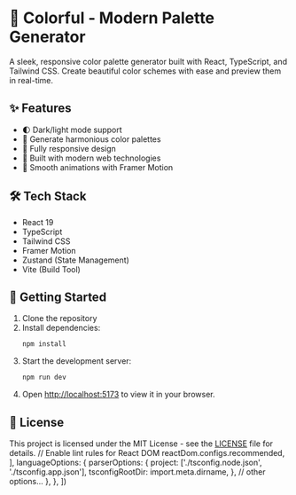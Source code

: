 # 🎨 Colorful - Modern Palette Generator

A sleek, responsive color palette generator built with React, TypeScript, and Tailwind CSS. Create beautiful color schemes with ease and preview them in real-time.

## ✨ Features

- 🌓 Dark/light mode support
- 🎨 Generate harmonious color palettes
- 📱 Fully responsive design
- 🚀 Built with modern web technologies
- 🎉 Smooth animations with Framer Motion

## 🛠️ Tech Stack

- React 19
- TypeScript
- Tailwind CSS
- Framer Motion
- Zustand (State Management)
- Vite (Build Tool)

## 🚀 Getting Started

1. Clone the repository
2. Install dependencies:
   ```bash
   npm install
   ```
3. Start the development server:
   ```bash
   npm run dev
   ```
4. Open [http://localhost:5173](http://localhost:5173) to view it in your browser.

## 📄 License

This project is licensed under the MIT License - see the [LICENSE](LICENSE) file for details.
      // Enable lint rules for React DOM
      reactDom.configs.recommended,
    ],
    languageOptions: {
      parserOptions: {
        project: ['./tsconfig.node.json', './tsconfig.app.json'],
        tsconfigRootDir: import.meta.dirname,
      },
      // other options...
    },
  },
])
```
